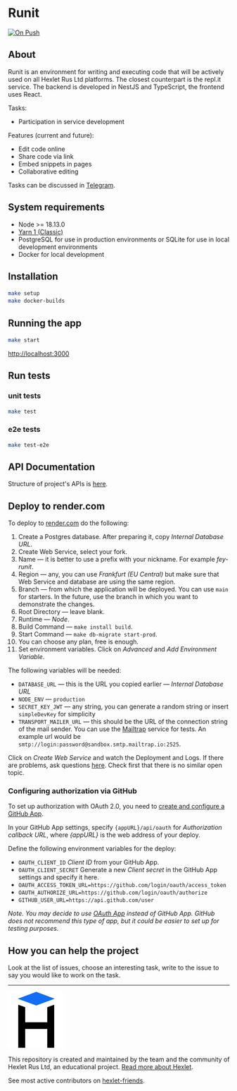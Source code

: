 # Runit   

[![On Push](https://github.com/hexlet-rus/runit/actions/workflows/push.yml/badge.svg?event=push)](https://github.com/hexlet-rus/runit/actions/workflows/push.yml)

## About

Runit is an environment for writing and executing code that will be actively used on all Hexlet Rus Ltd platforms. The closest counterpart is the repl.it service. The backend is developed in NestJS and TypeScript, the frontend uses React.

Tasks:

* Participation in service development

Features (current and future):

* Edit code online
* Share code via link
* Embed snippets in pages
* Collaborative editing

Tasks can be discussed in [Telegram](https://t.me/hexletcommunity/12).

## System requirements

* Node >= 18.13.0
* [Yarn 1 (Classic)](https://classic.yarnpkg.com/)
* PostgreSQL for use in production environments or SQLite for use in local development environments
* Docker for local development

## Installation

```bash
make setup
make docker-builds
```

## Running the app

```bash
make start
```

<http://localhost:3000>

## Run tests

### unit tests

```bash
make test
```

### e2e tests

```bash
make test-e2e
```

## API Documentation

Structure of project's APIs is [here](https://runit.hexlet.ru/api).

## Deploy to render.com

To deploy to [render.com](https://dashboard.render.com/) do the following:

1. Create a Postgres database. After preparing it, copy *Internal Database URL*.
2. Create Web Service, select your fork.
3. Name — it is better to use a prefix with your nickname. For example *fey-runit*.
4. Region — any, you can use *Frankfurt (EU Central)* but make sure that Web Service and database are using the same region.
5. Branch — from which the application will be deployed. You can use `main` for starters. In the future, use the branch in which you want to demonstrate the changes.
6. Root Directory — leave blank.
7. Runtime — *Node*.
8. Build Command — `make install build`.
9. Start Command — `make db-migrate start-prod`.
10. You can choose any plan, free is enough.
11. Set environment variables. Click on *Advanced* and *Add Environment Variable*.

The following variables will be needed:

* `DATABASE_URL` — this is the URL you copied earlier — *Internal Database URL*
* `NODE_ENV` — `production`
* `SECRET_KEY_JWT` — any string, you can generate a random string or insert `simpleDevKey` for simplicity
* `TRANSPORT_MAILER_URL` — this should be the URL of the connection string of the mail sender. You can use the [Mailtrap](https://mailtrap.io/) service for tests. An example url would be `smtp://login:password@sandbox.smtp.mailtrap.io:2525`.

Click on *Create Web Service* and watch the Deployment and Logs. If there are problems, ask questions [here](https://github.com/hexlet-rus/runit/discussions/categories/q-a). Check first that there is no similar open topic.

### Configuring authorization via GitHub

To set up authorization with OAuth 2.0, you need to [create and configure a GitHub App](https://docs.github.com/en/apps/creating-github-apps/about-creating-github-apps/about-creating-github-apps).

In your GitHub App settings, specify `{appURL}/api/oauth` for *Authorization callback URL*, where *{appURL}* is the web address of your deploy.

Define the following environment variables for the deploy:

* `OAUTH_CLIENT_ID` *Client ID* from your GitHub App.
* `OAUTH_CLIENT_SECRET` Generate a new *Client secret* in the GitHub App settings and specify it here.
* `OAUTH_ACCESS_TOKEN_URL=https://github.com/login/oauth/access_token`
* `OAUTH_AUTHORIZE_URL=https://github.com/login/oauth/authorize`
* `GITHUB_USER_URL=https://api.github.com/user`

*Note. You may decide to use [OAuth App](https://docs.github.com/en/apps/creating-github-apps/about-creating-github-apps/about-creating-github-apps) instead of GitHub App. GitHub does not recommend this type of app, but it could be easier to set up for testing purposes.*

## How you can help the project

Look at the list of issues, choose an interesting task, write to the issue to say you would like to work on the task.

---

[![Hexlet Rus Ltd logo](https://raw.githubusercontent.com/Hexlet/assets/master/images/hexlet_logo128.png)](https://hexlet.io/?utm_source=github&utm_medium=link&utm_campaign=hexlet-editor)

This repository is created and maintained by the team and the community of Hexlet Rus Ltd, an educational project. [Read more about Hexlet](https://hexlet.io/?utm_source=github&utm_medium=link&utm_campaign=hexlet-editor).

See most active contributors on [hexlet-friends](https://friends.hexlet.io/).
